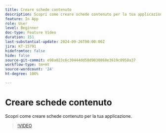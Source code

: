 ```yaml
---
title: Creare schede contenuto
description: Scopri come creare schede contenuto per la tua applicazione.
feature: In App
role: User
level: Beginner
doc-type: Feature Video
duration: 151
last-substantial-update: 2024-09-26T00:00:00Z
jira: KT-15791
hidefromtoc: false
hide: false
source-git-commit: e98a023c6c30444dd58d9030868e3619c0958a37
workflow-type: tm+mt
source-wordcount: '24'
ht-degree: 100%

---
```



# Creare schede contenuto

Scopri come creare schede contenuto per la tua applicazione.

>[!VIDEO](https://video.tv.adobe.com/v/3434783/?learn=on)

